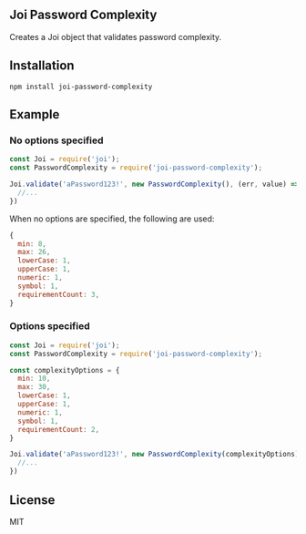 ## Joi Password Complexity

Creates a Joi object that validates password complexity.

## Installation

`npm install joi-password-complexity`

## Example

### No options specified

```javascript
const Joi = require('joi');
const PasswordComplexity = require('joi-password-complexity');

Joi.validate('aPassword123!', new PasswordComplexity(), (err, value) => {
  //...
})
```

When no options are specified, the following are used:
```javascript
{
  min: 8,
  max: 26,
  lowerCase: 1,
  upperCase: 1,
  numeric: 1,
  symbol: 1,
  requirementCount: 3,
}
```

### Options specified

```javascript
const Joi = require('joi');
const PasswordComplexity = require('joi-password-complexity');

const complexityOptions = {
  min: 10,
  max: 30,
  lowerCase: 1,
  upperCase: 1,
  numeric: 1,
  symbol: 1,
  requirementCount: 2,
}

Joi.validate('aPassword123!', new PasswordComplexity(complexityOptions), (err, value) => {
  //...
})
```

## License

MIT
